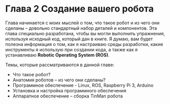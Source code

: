 # Глава 2 Создание вашего робота

Глава начинается с моих мыслей о том, что такое робот и из чего они сделаны – довольно стандартный набор деталей и компонентов. Эта глава специально разработана, чтобы вы могли выполнить упражнения, используя исходный код, который дан в книге. Я думаю, вам будет полезна информация о том, как я настраиваю среды разработки, какие инструменты я использую при создании кода, а также как я устанавливаю **Robotic Operating System \(ROS\)**.

Темы, которые рассматриваются в данной главе:

* Что такое робот?
* Анатомия роботов – из чего они сделаны?
* Программное обеспечение - Linux, ROS, Raspberry Pi 3, Arduino
* Установка и настройка программного обеспечения
* Аппаратное обеспечение – сборка TinMan робота

